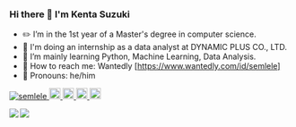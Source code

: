 ### Hi there 👋 I'm Kenta Suzuki

- ✏️ I’m in the 1st year of a Master's degree in computer science.
- 🏢 I'm doing an internship as a data analyst at DYNAMIC PLUS CO., LTD.
- 🌱 I’m mainly learning Python, Machine Learning, Data Analysis.
- 📮 How to reach me: Wantedly [https://www.wantedly.com/id/semlele]
- 🕺 Pronouns: he/him

<p align="left"> 
  <a href="https://github.com/semlele/semlele/">
    <img src="https://komarev.com/ghpvc/?username=semlele" alt="semlele" />
  </a>
  <a href="http://twitter.com/suzu_bofetada">
    <img height="20" src="https://img.shields.io/twitter/follow/suzu_bofetada?label=Twitter&logo=twitter&style=flat" />
  </a>
  <a href="https://github.com/semlele">
    <img height="20" src="https://img.shields.io/github/followers/semlele?label=follow&logo=github&style=flat" />
  </a>
  <a href="http://qiita.com/SK_osushi">
    <img height="20" src="https://qiita-badge.apiapi.app/s/SK_osushi/posts.svg" />
  </a>
  <//qiita.com/SK_osushi">
    <img height="20" src="https://qiita-badge.apiapi.app/s/SK_osushi/contributions.svg" />
  </a>
</p>

  
  
<a href="https://github.com/anuraghazra/github-readme-stats">
  <img align="left" src="https://github-readme-stats.vercel.app/api?username=semlele&count_private=true&show_icons=true&theme=panda" />
</a>
<a href="https://github.com/anuraghazra/github-readme-stats">
  <img align="left" src="https://github-readme-stats.vercel.app/api/top-langs/?username=semlele&theme=panda" />
</a>

